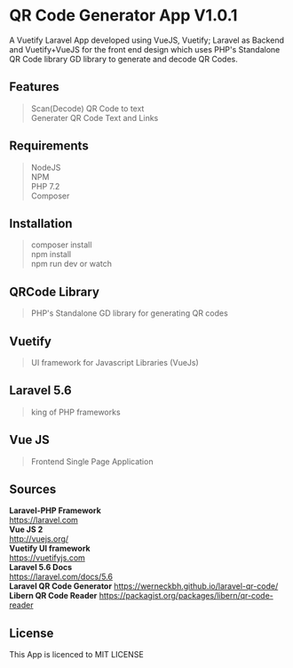 # QR Code Generator App V1.0.1 
A Vuetify Laravel App developed using VueJS, Vuetify; Laravel as Backend and Vuetify+VueJS for the front end design
which uses PHP's Standalone QR Code library GD library to generate and decode QR Codes.
## Features
> Scan(Decode) QR Code to text<br>
> Generater QR Code Text and Links<br>
## Requirements
> NodeJS<br>
> NPM<br>
> PHP 7.2<br>
> Composer<br>
## Installation
> composer install<br>
> npm install<br>
> npm run dev or watch<br>
## QRCode Library
> PHP's Standalone GD library for generating QR codes
## Vuetify
> UI framework for Javascript Libraries (VueJs)
## Laravel 5.6
> king of PHP frameworks
## Vue JS
> Frontend Single Page Application
## Sources
 **Laravel-PHP Framework**<br>
  https://laravel.com<br>
 **Vue JS 2**<br>
  http://vuejs.org/<br>
 **Vuetify UI framework**<br>
  https://vuetifyjs.com<br>
 **Laravel 5.6 Docs**<br>
  https://laravel.com/docs/5.6<br>
 **Laravel QR Code Generator** 
 https://werneckbh.github.io/laravel-qr-code/
 **Libern QR Code Reader**
 https://packagist.org/packages/libern/qr-code-reader
## License
This App is licenced to MIT LICENSE
